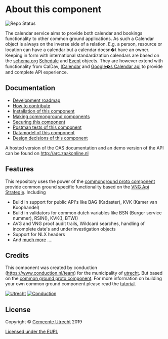 # About this component

![Repo Status](https://img.shields.io/badge/status-concept-lightgrey.svg?style=plastic)

The calendar service aims to provide both calendar and bookings functionality to other common ground applications. As such a Calendar object is always on the inverse side of a relation. E.g. a person, resource or location can have a calendar but a calendar doesn�t have an owner. 
Keeping in form with international standardization calendars are based on the [schema.org]( https://schema.org/) [Schedule](https://schema.org/Schedule) and [Event](https://schema.org/Event) objects. They are however extend with functionality from CalDav[](https://en.wikipedia.org/wiki/CalDAV), [ICalendar](https://en.wikipedia.org/wiki/ICalendar) and [Google�s Calendar api](https://developers.google.com/calendar/quickstart/php) to provide and complete API experience. 

## Documentation

- [Development roadmap](ROADMAP.md)
- [How to contribute](CONTRIBUTING.md)
- [Installation of this component](INSTALLATION.md)
- [Making commonground components](TUTORIAL.md)
- [Securing this component](SECURITY.md)
- [Postman tests of this component](api/public/schema/arc.postman_collection.json)
- [Datamodel of this component](api/public/schema/datamodel.pdf)
- [Design decisions of this component](DESIGN-arc.md)

A hosted version of the OAS documentation and an demo version of the API can be found on http://arc.zaakonline.nl

## Features
This repository uses the power of the [commonground proto component](https://github.com/ConductionNL/commonground-component) provide common ground specific functionality based on the [VNG Api Strategie](https://docs.geostandaarden.nl/api/API-Strategie/). Including  

* Build in support for public API's like BAG (Kadaster), KVK (Kamer van Koophandel)
* Build in validators for common dutch variables like BSN (Burger service nummer), RSIN(), KVK(), BTW()
* AVG and VNG proof audit trails, Wildcard searches, handling of incomplete date's and underInvestigation objects
* Support for NLX headers
* And [much more](https://github.com/ConductionNL/commonground-component) .... 

## Credits
This component was created by conduction (https://www.conduction.nl/team) for the municipality of [utrecht](https://www.utrecht.nl/). But based  on the [common ground proto component](https://github.com/ConductionNL/commonground-component). For more information on building your own common ground component please read the [tutorial](https://github.com/ConductionNL/commonground-component/blob/master/TUTORIAL.md).  


[![Utrecht](https://raw.githubusercontent.com/ConductionNL/agendascomponent/master/resources/logo-utrecht.svg?sanitize=true "Utrecht")](https://www.utrecht.nl/)
[![Conduction](https://raw.githubusercontent.com/ConductionNL/agendascomponent/master/resources/logo-conduction.svg?sanitize=true "Conduction")](https://www.conduction.nl/)

## License
Copyright &copy; [Gemeente Utrecht](https://www.utrecht.nl/)  2019 

[Licensed under the EUPL](LICENCE.md)




